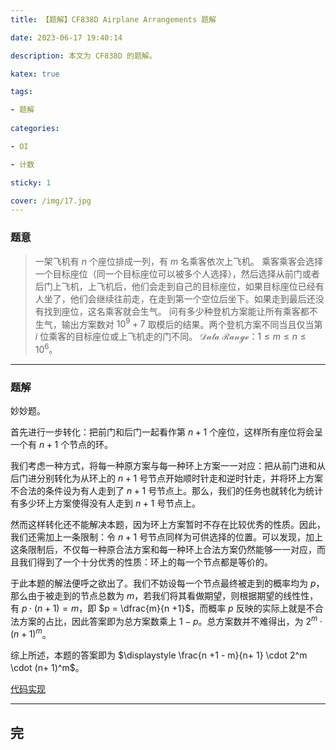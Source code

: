 ```yaml
---
title: 【题解】CF838D Airplane Arrangements 题解

date: 2023-06-17 19:40:14

description: 本文为 CF838D 的题解。

katex: true

tags:

- 题解
 
categories: 

- OI

- 计数

sticky: 1

cover: /img/17.jpg
---
```


### 题意

> 一架飞机有 $n$ 个座位排成一列，有 $m$ 名乘客依次上飞机。
> 乘客乘客会选择一个目标座位（同一个目标座位可以被多个人选择），然后选择从前门或者后门上飞机，上飞机后，他们会走到自己的目标座位，如果目标座位已经有人坐了，他们会继续往前走，在走到第一个空位后坐下。如果走到最后还没有找到座位，这名乘客就会生气。
> 问有多少种登机方案能让所有乘客都不生气，输出方案数对 $10^9+7$ 取模后的结果。两个登机方案不同当且仅当第 $i$ 位乘客的目标座位或上飞机走的门不同。
> $\mathcal{Data~Range}$：$1 \le m \le n \le 10^6$。

------

### 题解

妙妙题。

首先进行一步转化：把前门和后门一起看作第 $n + 1$ 个座位，这样所有座位将会呈一个有 $n + 1$ 个节点的环。

我们考虑一种方式，将每一种原方案与每一种环上方案一一对应：把从前门进和从后门进分别转化为从环上的 $n + 1$ 号节点开始顺时针走和逆时针走，并将环上方案不合法的条件设为有人走到了 $n + 1$ 号节点上。那么，我们的任务也就转化为统计有多少环上方案使得没有人走到 $n + 1$ 号节点上。

然而这样转化还不能解决本题，因为环上方案暂时不存在比较优秀的性质。因此，我们还需加上一条限制：令 $n + 1$ 号节点同样为可供选择的位置。可以发现，加上这条限制后，不仅每一种原合法方案和每一种环上合法方案仍然能够一一对应，而且我们得到了一个十分优秀的性质：环上的每一个节点都是等价的。

于此本题的解法便呼之欲出了。我们不妨设每一个节点最终被走到的概率均为 $p$，那么由于被走到的节点总数为 $m$，若我们将其看做期望，则根据期望的线性性，有 $p \cdot (n+ 1) = m$，即 $p = \dfrac{m}{n +1}$，而概率 $p$ 反映的实际上就是不合法方案的占比，因此答案即为总方案数乘上 $1 - p$。总方案数并不难得出，为 $2^m \cdot (n+ 1)^m$。

综上所述，本题的答案即为 $\displaystyle \frac{n +1 - m}{n+ 1} \cdot 2^m \cdot (n+ 1)^m$。

[代码实现](https://codeforces.com/contest/838/submission/209422856)

------

## 完
